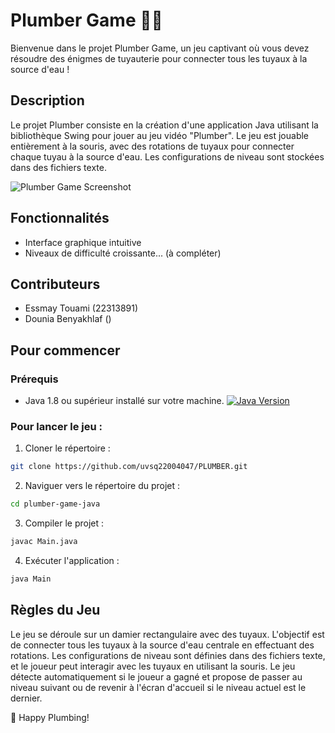 # Plumber Game 👨‍🔧
Bienvenue dans le projet Plumber Game, un jeu captivant où vous devez résoudre des énigmes de tuyauterie pour connecter tous les tuyaux à la source d'eau ! 

## Description
Le projet Plumber consiste en la création d'une application Java utilisant la bibliothèque Swing pour jouer au jeu vidéo "Plumber". Le jeu est jouable entièrement à la souris, avec des rotations de tuyaux pour connecter chaque tuyau à la source d'eau. Les configurations de niveau sont stockées dans des fichiers texte.

    
![Plumber Game Screenshot](screenshots/plumber_game_screenshot.png)


## Fonctionnalités
- Interface graphique intuitive
- Niveaux de difficulté croissante... (à compléter)



## Contributeurs
- Essmay Touami (22313891)
- Dounia Benyakhlaf ()


  
## Pour commencer

### Prérequis
- Java 1.8 ou supérieur installé sur votre machine. [![Java Version](https://img.shields.io/badge/Java-1.8%2B-blue.svg)](https://www.java.com/en/download/)

### Pour lancer le jeu :

1. Cloner le répertoire :
```bash
git clone https://github.com/uvsq22004047/PLUMBER.git
```

2. Naviguer vers le répertoire du projet :
```bash
cd plumber-game-java
```

3. Compiler le projet :
```bash
javac Main.java
```

4. Exécuter l'application : 
```bash
java Main
```



## Règles du Jeu
Le jeu se déroule sur un damier rectangulaire avec des tuyaux. 
L'objectif est de connecter tous les tuyaux à la source d'eau centrale en effectuant des rotations. 
Les configurations de niveau sont définies dans des fichiers texte, et le joueur peut interagir avec les tuyaux en utilisant la souris. 
Le jeu détecte automatiquement si le joueur a gagné et propose de passer au niveau suivant ou de revenir à l'écran d'accueil si le niveau actuel est le dernier.





🔧 Happy Plumbing!






